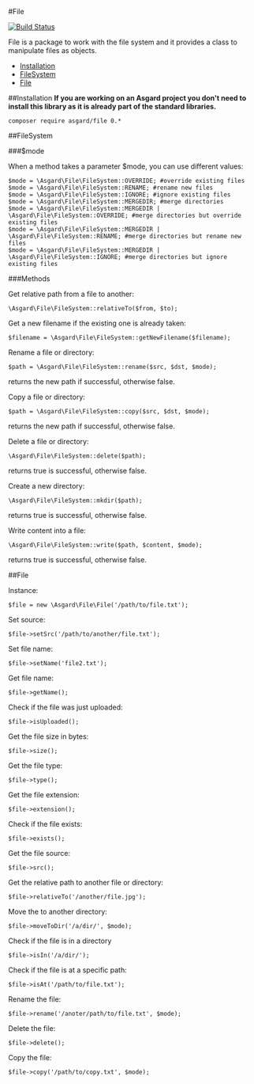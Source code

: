 #File

[![Build Status](https://travis-ci.org/asgardphp/file.svg?branch=master)](https://travis-ci.org/asgardphp/file)

File is a package to work with the file system and it provides a class to manipulate files as objects.

- [Installation](#installation)
- [FileSystem](#filesystem)
- [File](#file)

<a name="installation"></a>
##Installation
**If you are working on an Asgard project you don't need to install this library as it is already part of the standard libraries.**

	composer require asgard/file 0.*

<a name="filesystem"></a>
##FileSystem

###$mode

When a method takes a parameter $mode, you can use different values:

	$mode = \Asgard\File\FileSystem::OVERRIDE; #override existing files
	$mode = \Asgard\File\FileSystem::RENAME; #rename new files
	$mode = \Asgard\File\FileSystem::IGNORE; #ignore existing files
	$mode = \Asgard\File\FileSystem::MERGEDIR; #merge directories
	$mode = \Asgard\File\FileSystem::MERGEDIR | \Asgard\File\FileSystem::OVERRIDE; #merge directories but override existing files
	$mode = \Asgard\File\FileSystem::MERGEDIR | \Asgard\File\FileSystem::RENAME; #merge directories but rename new files
	$mode = \Asgard\File\FileSystem::MERGEDIR | \Asgard\File\FileSystem::IGNORE; #merge directories but ignore existing files

###Methods

Get relative path from a file to another:

	\Asgard\File\FileSystem::relativeTo($from, $to);

Get a new filename if the existing one is already taken:

	$filename = \Asgard\File\FileSystem::getNewFilename($filename);

Rename a file or directory:

	$path = \Asgard\File\FileSystem::rename($src, $dst, $mode);

returns the new path if successful, otherwise false.

Copy a file or directory:

	$path = \Asgard\File\FileSystem::copy($src, $dst, $mode);

returns the new path if successful, otherwise false.

Delete a file or directory:

	\Asgard\File\FileSystem::delete($path);

returns true is successful, otherwise false.

Create a new directory:

	\Asgard\File\FileSystem::mkdir($path);

returns true is successful, otherwise false.

Write content into a file:

	\Asgard\File\FileSystem::write($path, $content, $mode);

returns true is successful, otherwise false.

<a name="file"></a>
##File

Instance:

	$file = new \Asgard\File\File('/path/to/file.txt');

Set source:

	$file->setSrc('/path/to/another/file.txt');

Set file name:

	$file->setName('file2.txt');

Get file name:

	$file->getName();

Check if the file was just uploaded:

	$file->isUploaded();

Get the file size in bytes:

	$file->size();

Get the file type:

	$file->type();

Get the file extension:

	$file->extension();

Check if the file exists:

	$file->exists();

Get the file source:

	$file->src();

Get the relative path to another file or directory:

	$file->relativeTo('/another/file.jpg');

Move the to another directory:

	$file->moveToDir('/a/dir/', $mode);

Check if the file is in a directory

	$file->isIn('/a/dir/');

Check if the file is at a specific path:

	$file->isAt('/path/to/file.txt');

Rename the file:

	$file->rename('/anoter/path/to/file.txt', $mode);

Delete the file:

	$file->delete();

Copy the file:

	$file->copy('/path/to/copy.txt', $mode);